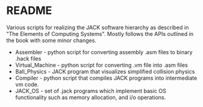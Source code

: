 # README

Various scripts for realizing the JACK software hierarchy as described in "The Elements of Computing Systems". Mostly follows the APIs outlined in the book with some minor changes.

* Assembler - python script for converting assembly .asm files to binary .hack files
* Virtual_Machine - python script for converting .vm file into .asm files
* Ball_Physics - JACK program that visualizes simplified collision physics
* Compiler - python script that compiles JACK programs into intermediate vm code.
* JACK_OS - set of .jack programs which implement basic OS functionality such as memory allocation, and i/o operations.
